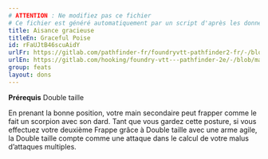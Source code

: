 ```yaml
---
# ATTENTION : Ne modifiez pas ce fichier
# Ce fichier est généré automatiquement par un script d'après les données du module Foundry VTT officiel et de sa traduction
title: Aisance gracieuse
titleEn: Graceful Poise
id: rFaUJtB46scuAidY
urlFr: https://gitlab.com/pathfinder-fr/foundryvtt-pathfinder2-fr/-/blob/master/data/feats/rFaUJtB46scuAidY.htm
urlEn: https://gitlab.com/hooking/foundry-vtt---pathfinder-2e/-/blob/master/packs/data/feats.db/graceful-poise.json
group: feats
layout: dons
---
```

**Prérequis** Double taille

En prenant la bonne position, votre main secondaire peut frapper comme le fait un scorpion avec son dard. Tant que vous gardez cette posture, si vous effectuez votre deuxième Frappe grâce à Double taille avec une arme agile, la Double taille compte comme une attaque dans le calcul de votre malus d’attaques multiples.


